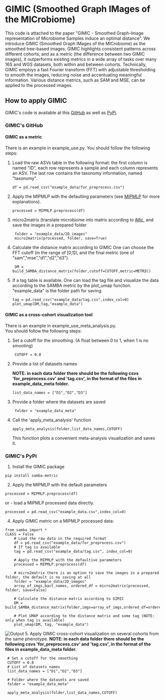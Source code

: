 # GIMIC (Smoothed Graph IMages of the MICrobiome)

 This code is attached to the paper "GIMIC - Smoothed Graph-Image representation of Microbiome Samples induce an optimal distance".
 We introduce GIMIC (Smoothed Graph IMages of the MICrobiome) as the smoothed tree-based images. GIMIC highlights consistent patterns across different cohorts, and as a metric (the difference between two GIMIC images), it outperforms existing metrics in a wide array of tasks over many 16S and WGS datasets, both within and between cohorts. Technically, GIMIC employs a fast Fourier transform (FFT) with adjustable thresholding to smooth the images,
reducing noise and accentuating meaningful information. Various distance metrics, such as SAM and MSE, can be applied to the processed images.

## How to apply GIMIC
GIMIC's code is available at this [GitHub](https://github.com/oshritshtossel/SAMBA/new/master?readme=1) as well as [PyPi](https://pypi.org/project/samba-metric/).

### GIMIC's GitHub

#### GIMIC as a metric
There is an example in example_use.py.
You should follow the following steps:
1. Load the raw ASVs table in the following format: the first column is named "ID",
   each row represents a sample and each column represents an ASV. The last row 
   contains the taxonomy information, named "taxonomy".
   
    ```
    df = pd.read_csv("example_data/for_preprocess.csv")
    ```

   
2. Apply the MIPMLP with the defaulting parameters (see [MIPMLP](https://pypi.org/project/MIPMLP/) for more explanations).

    ```
    processed = MIPMLP.preprocess(df)
    ```
    
3. micro2matrix (translate microbiome into matrix according to [iMic](https://doi.org/10.1080/19490976.2023.2224474), and save the images in a prepared folder
   
   ```
    folder = "example_data/2D_images"
    micro2matrix(processed, folder, save=True)
    ```
    
4. Calculate the distance matrix according to GIMIC
   One can choose the FFT cutoff (in the range of [0,1]), and the final metric (one of "sam","mse","d1","d2","d3").
   
   ```
    DM = build_SAMBA_distance_matrix(folder,cutoff=CUTOFF,metric=METRIC)
    ```
5. If a tag table is available. One can load the tag file and visualize the data according to the SAMBA metric by the plot_umap function.
   "example_data" is the folder path for saving.
      ```
     tag = pd.read_csv("example_data/tag.csv",index_col=0)
     plot_umap(DM,tag,"example_data")
    ```

#### GIMIC as a cross-cohort visualization tool
There is an example in example_use_meta_analysis.py.\
You should follow the following steps:
1. Set a cutoff for the smoothing. (A float between 0 to 1, when 1 is no smooting)
   ```
    CUTOFF = 0.8
    ```
2. Provide a list of datasets names
   
   **NOTE: in each data folder there should be the following csvs 'for_preprocess.csv' and 'tag.csv', in the format of the files in example_data_meta folder.**
    ```
    list_data_names = ["D1","D2","D3"]
    ```
4. Provide a folder where the datasets are saved
   ```
    folder = "example_data_meta"
   ```
5. Call the 'apply_meta_analysis' function
   ```
   apply_meta_analysis(folder,list_data_names,CUTOFF)
   ```
   This function plots a convenient meta-analysis visualization and saves it.
### GIMIC's PyPi
1. Install the GIMIC package

```
pip install samba-metric
```
2. Apply the MIPMLP with the default parameters
   
```
processed = MIPMLP.preprocess(df)
```
or -  load a MIPMLP processed data directly.

```
processed = pd.read_csv("example_data.csv",index_col=0)

```

4. Apply GIMIC metric on a MIPMLP processed data:
```
from samba import *
CLASS = False
    # Load the raw data in the required format
    df = pd.read_csv("example_data/for_preprocess.csv")
    # If tag is available
    tag = pd.read_csv("example_data/tag.csv", index_col=0)

    # Apply the MIPMLP with the defaultive parameters
    processed = MIPMLP.preprocess(df)

    # micro2matrix there is an option to save the images in a prepared folder, the default is no saving at all
    folder = "example_data/2D_images"
    array_of_imgs,bact_names, ordered_df = micro2matrix(processed, folder, save=False)

    # Calculate the distance matrix according to GIMIC
    DM = build_SAMBA_distance_matrix(folder,imgs=array_of_imgs,ordered_df=ordered_df,bact_names=bact_names,class_=CLASS)

    # Plot UMAP according to the distance matrix and some tag (NOTE: only when tag is available)
    plot_umap(DM, tag, "example_data")

```
   ![Output](umap_plot.png)
5. Apply GIMIC cross-cohort visualization on several cohorts from the same phenotype.
   **NOTE: in each data folder there should be the following csvs 'for_preprocess.csv' and 'tag.csv', in the format of the files in example_data_meta folder.**
   ```
    # Set a cutoff for the smoothing
    CUTOFF = 0.8
    # List of datasets names
    list_data_names = ["D1","D2","D3"]

    # Folder where the datasets are saved
    folder = "example_data_meta"

    apply_meta_analysis(folder,list_data_names,CUTOFF)
   ```

    
